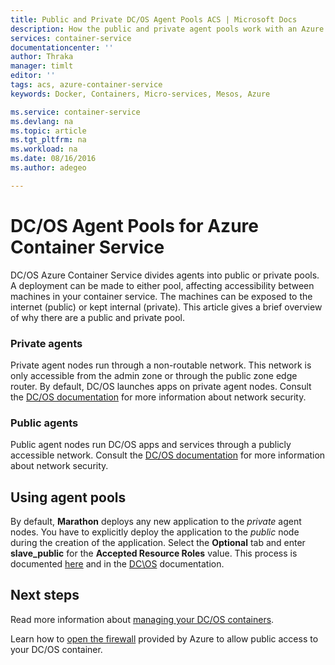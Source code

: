 ```yaml
---
title: Public and Private DC/OS Agent Pools ACS | Microsoft Docs
description: How the public and private agent pools work with an Azure Container Service cluster.
services: container-service
documentationcenter: ''
author: Thraka
manager: timlt
editor: ''
tags: acs, azure-container-service
keywords: Docker, Containers, Micro-services, Mesos, Azure

ms.service: container-service
ms.devlang: na
ms.topic: article
ms.tgt_pltfrm: na
ms.workload: na
ms.date: 08/16/2016
ms.author: adegeo

---
```

# DC/OS Agent Pools for Azure Container Service
DC/OS Azure Container Service divides agents into public or private pools. A deployment can be made to either pool, affecting accessibility between machines in your container service. The machines can be exposed to the internet (public) or kept internal (private). This article gives a brief overview of why there are a public and private pool.

### Private agents
Private agent nodes run through a non-routable network. This network is only accessible from the admin zone or through the public zone edge router. By default, DC/OS launches apps on private agent nodes. Consult the [DC/OS documentation](https://dcos.io/docs/1.7/administration/securing-your-cluster/) for more information about network security.

### Public agents
Public agent nodes run DC/OS apps and services through a publicly accessible network. Consult the [DC/OS documentation](https://dcos.io/docs/1.7/administration/securing-your-cluster/) for more information about network security.

## Using agent pools
By default, **Marathon** deploys any new application to the *private* agent nodes. You have to explicitly deploy the application to the *public* node during the creation of the application. Select the **Optional** tab and enter **slave_public** for the **Accepted Resource Roles** value. This process is documented [here](container-service-mesos-marathon-ui.md#deploy-a-docker-formatted-container) and in the [DC\OS](https://dcos.io/docs/1.7/administration/installing/custom/create-public-agent/) documentation.

## Next steps
Read more information about [managing your DC/OS containers](container-service-mesos-marathon-ui.md).

Learn how to [open the firewall](container-service-enable-public-access.md) provided by Azure to allow public access to your DC/OS container.

